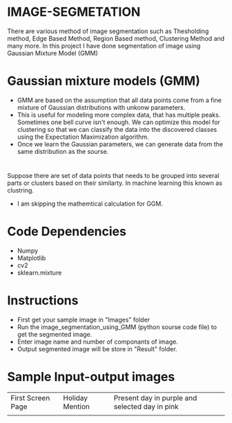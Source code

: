 # IMAGE-SEGMETATION
There are various method of image segmentation such as Thesholding method, Edge Based Method, Region Based method, Clustering Method and many more.
In this project I have done segmentation of image using Gaussian Mixture Model (GMM)

# Gaussian mixture models (GMM)

- GMM are based on the assumption that all data points come from a fine mixture of Gaussian distributions with unkonw parameters.
-  This is useful for modeling more complex data, that has multiple peaks. Sometimes one bell curve isn't enough. We can optimize this model for clustering so that we can classify the data into the discovered classes using the Expectation Maximization algorithm.
- Once we learn the Gaussian parameters, we can generate data from the same distribution as the sourse.
 #
 Suppose there are set of data points that needs to be grouped into several parts or clusters based on their similarty. In machine learning this known as  clustring.
 - I am skipping the mathemtical calculation for GGM.
 
 # Code Dependencies
 - Numpy
 - Matplotlib
 - cv2
 - sklearn.mixture
 # Instructions
 - First get your sample image in "Images" folder 
 - Run the image_segmentation_using_GMM (python sourse code file) to get the segmented image.
 - Enter image name and number of componants of image.
 - Output segmented image will be store in "Result" folder.
# Sample Input-output images

<table>
  <tr>
    <td>First Screen Page</td>
     <td>Holiday Mention</td>
     <td>Present day in purple and selected day in pink</td>
  </tr>
  <tr>
    <td><![rose_Mask0](https://user-images.githubusercontent.com/94883810/143034251-7b421f0d-eb0c-4297-bf4d-2474d306054e.jpg)></td>
    <td><![rose_Mask1](https://user-images.githubusercontent.com/94883810/143034300-9b842098-3ffd-4f46-8479-55ff8c6ba3c9.jpg)></td>
    <td><![rose-Segmented](https://user-images.githubusercontent.com/94883810/143034409-331ca1e0-7496-4fe5-baf9-57ca7a7d0b82.jpg)></td>
  </tr>
 </table>


